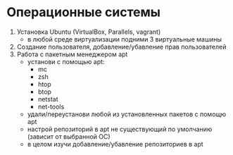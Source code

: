 # Операционные системы 
1. Установка Ubuntu (VirtualBox, Parallels, vagrant)
   - в любой среде виртуализации подними 3 виртуальные машины
2. Создание пользователя, добавление/убавление прав пользователей 
3. Работа с пакетным менеджером apt 
   - установи с помощью apt:
      - mc 
      - zsh 
      - htop 
      - btop 
      - netstat 
      - net-tools
   - удали/переустанови любой из установленных пакетов с помощю apt 
   - настрой репозиторий в apt не существующий по умолчанию (зависит от выбранной ОС) 
   - в целом изучи добавление/убавление репозиториев в apt